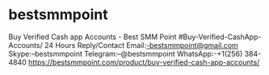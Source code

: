 # bestsmmpoint
   Buy Verified Cash app Accounts - Best SMM Point #Buy-Verified-CashApp-Accounts/ 24 Hours Reply/Contact Email:-bestsmmpoint@gmail.com Skype:–bestsmmpoint Telegram:–@bestsmmpoint WhatsApp:-+1(256) 384-4840 https://bestsmmpoint.com/product/buy-verified-cash-app-accounts/
